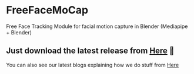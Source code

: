# FreeFaceMoCap
Free Face Tracking Module for facial motion capture in Blender (Mediapipe + Blender)

## Just download the latest release from [Here](https://github.com/MohamedAliRashad/FreeFaceMoCap/releases) 🤠
You can also see our latest blogs explaining how we do stuff from [Here](https://mohamedalirashad.github.io/FreeFaceMoCap/)
